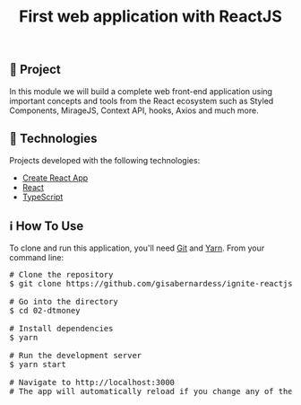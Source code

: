 <h1 align="center">
  First web application with ReactJS
</h1>

<br>

## 💬 Project

In this module we will build a complete web front-end application using important concepts and tools from the React ecosystem such as Styled Components, MirageJS, Context API, hooks, Axios and much more.

## 🚀 Technologies

Projects developed with the following technologies:

- [Create React App](https://create-react-app.dev/)
- [React](https://reactjs.org)
- [TypeScript](https://www.typescriptlang.org/)

## ℹ️ How To Use

<p>To clone and run this application, you'll need <a href="https://git-scm.com" rel="nofollow">Git</a> and  <a href="https://legacy.yarnpkg.com" rel="nofollow">Yarn</a>. From your command line:</p>
    <div class="highlight highlight-source-shell">
      <pre><span class="pl-c"><span class="pl-c">#</span> Clone the repository</span>
$ git clone https://github.com/gisabernardess/ignite-reactjs.git <br/>
<span class="pl-c"><span class="pl-c">#</span> Go into the directory</span>
$ <span class="pl-c1">cd</span> 02-dtmoney <br/>
<span class="pl-c"><span class="pl-c">#</span> Install dependencies</span>
$ yarn <br/>
<span class="pl-c"><span class="pl-c">#</span> Run the development server</span>
$ yarn start <br/>
<span class="pl-c"><span class="pl-c">#</span> Navigate to http://localhost:3000</span>
<span class="pl-c"><span class="pl-c">#</span> The app will automatically reload if you change any of the source files.</span></pre>
</div>
